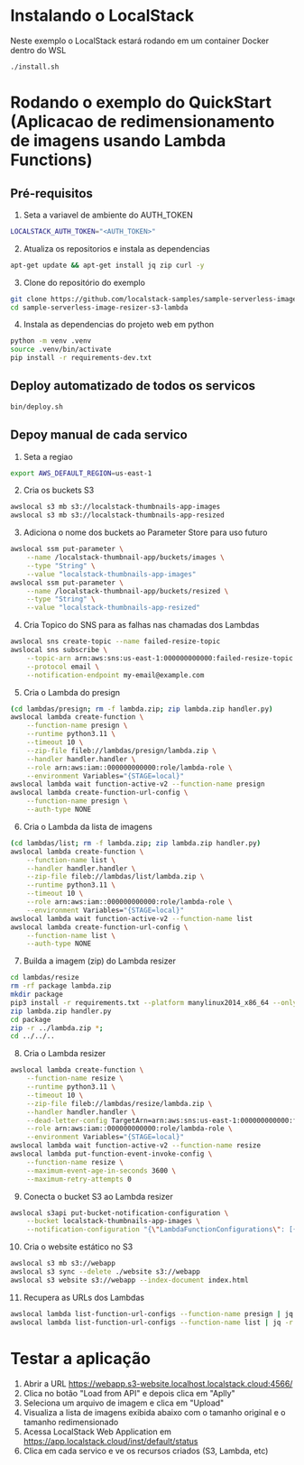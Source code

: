 # Instalando o LocalStack
Neste exemplo o LocalStack estará rodando em um container Docker dentro do WSL
```
./install.sh
```

# Rodando o exemplo do QuickStart (Aplicacao de redimensionamento de imagens usando Lambda Functions)
## Pré-requisitos
1. Seta a variavel de ambiente do AUTH_TOKEN
```sh
LOCALSTACK_AUTH_TOKEN="<AUTH_TOKEN>"
```
2. Atualiza os repositorios e instala as dependencias
```sh
apt-get update && apt-get install jq zip curl -y
```
3. Clone do repositório do exemplo
```sh
git clone https://github.com/localstack-samples/sample-serverless-image-resizer-s3-lambda.git
cd sample-serverless-image-resizer-s3-lambda
```
4. Instala as dependencias do projeto web em python
```sh
python -m venv .venv
source .venv/bin/activate
pip install -r requirements-dev.txt
```
## Deploy automatizado de todos os servicos
```sh
bin/deploy.sh
```
## Depoy manual de cada servico
1. Seta a regiao
```sh
export AWS_DEFAULT_REGION=us-east-1
```
2. Cria os buckets S3
```sh
awslocal s3 mb s3://localstack-thumbnails-app-images
awslocal s3 mb s3://localstack-thumbnails-app-resized
```
3. Adiciona o nome dos buckets ao Parameter Store para uso futuro
```sh
awslocal ssm put-parameter \
    --name /localstack-thumbnail-app/buckets/images \
    --type "String" \
    --value "localstack-thumbnails-app-images"
awslocal ssm put-parameter \
    --name /localstack-thumbnail-app/buckets/resized \
    --type "String" \
    --value "localstack-thumbnails-app-resized"
```
4. Cria Topico do SNS para as falhas nas chamadas dos Lambdas
```sh
awslocal sns create-topic --name failed-resize-topic
awslocal sns subscribe \
    --topic-arn arn:aws:sns:us-east-1:000000000000:failed-resize-topic \
    --protocol email \
    --notification-endpoint my-email@example.com
```
5. Cria o Lambda do presign
```sh
(cd lambdas/presign; rm -f lambda.zip; zip lambda.zip handler.py)
awslocal lambda create-function \
    --function-name presign \
    --runtime python3.11 \
    --timeout 10 \
    --zip-file fileb://lambdas/presign/lambda.zip \
    --handler handler.handler \
    --role arn:aws:iam::000000000000:role/lambda-role \
    --environment Variables="{STAGE=local}"
awslocal lambda wait function-active-v2 --function-name presign
awslocal lambda create-function-url-config \
    --function-name presign \
    --auth-type NONE
```
6. Cria o Lambda da lista de imagens
```sh
(cd lambdas/list; rm -f lambda.zip; zip lambda.zip handler.py)
awslocal lambda create-function \
    --function-name list \
    --handler handler.handler \
    --zip-file fileb://lambdas/list/lambda.zip \
    --runtime python3.11 \
    --timeout 10 \
    --role arn:aws:iam::000000000000:role/lambda-role \
    --environment Variables="{STAGE=local}"
awslocal lambda wait function-active-v2 --function-name list
awslocal lambda create-function-url-config \
    --function-name list \
    --auth-type NONE
```
7. Builda a imagem (zip) do Lambda resizer
```sh
cd lambdas/resize
rm -rf package lambda.zip
mkdir package
pip3 install -r requirements.txt --platform manylinux2014_x86_64 --only-binary=:all: -t package
zip lambda.zip handler.py
cd package
zip -r ../lambda.zip *;
cd ../../..
```
8. Cria o Lambda resizer
```sh
awslocal lambda create-function \
    --function-name resize \
    --runtime python3.11 \
    --timeout 10 \
    --zip-file fileb://lambdas/resize/lambda.zip \
    --handler handler.handler \
    --dead-letter-config TargetArn=arn:aws:sns:us-east-1:000000000000:failed-resize-topic \
    --role arn:aws:iam::000000000000:role/lambda-role \
    --environment Variables="{STAGE=local}"
awslocal lambda wait function-active-v2 --function-name resize
awslocal lambda put-function-event-invoke-config \
    --function-name resize \
    --maximum-event-age-in-seconds 3600 \
    --maximum-retry-attempts 0
```
9. Conecta o bucket S3 ao Lambda resizer
```sh
awslocal s3api put-bucket-notification-configuration \
    --bucket localstack-thumbnails-app-images \
    --notification-configuration "{\"LambdaFunctionConfigurations\": [{\"LambdaFunctionArn\": \"$(awslocal lambda get-function --function-name resize | jq -r .Configuration.FunctionArn)\", \"Events\": [\"s3:ObjectCreated:*\"]}]}"
```
10. Cria o website estático no S3
```sh
awslocal s3 mb s3://webapp
awslocal s3 sync --delete ./website s3://webapp
awslocal s3 website s3://webapp --index-document index.html
```
11. Recupera as URLs dos Lambdas
```sh
awslocal lambda list-function-url-configs --function-name presign | jq -r '.FunctionUrlConfigs[0].FunctionUrl'
awslocal lambda list-function-url-configs --function-name list | jq -r '.FunctionUrlConfigs[0].FunctionUrl'
```

# Testar a aplicação
1. Abrir a URL https://webapp.s3-website.localhost.localstack.cloud:4566/
2. Clica no botão "Load from API" e depois clica em "Aplly"
3. Seleciona um arquivo de imagem e clica em "Upload"
4. Visualiza a lista de imagens exibida abaixo com o tamanho original e o tamanho redimensionado
5. Acessa LocalStack Web Application em https://app.localstack.cloud/inst/default/status
6. Clica em cada servico e ve os recursos criados (S3, Lambda, etc)
